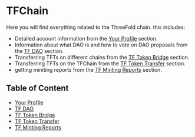 # TFChain

Here you will find everything related to the ThreeFold chain. this includes:

- Detailed account information from the [Your Profile](./your_profile.md) section.
- Information about what DAO is and how to vote on DAO proposals from the [TF DAO](./tf_dao.md) section.
- Transferring TFTs on different chains from the [TF Token Bridge](./tf_token_bridge.md) section.
- Transferring TFTs on the TFChain from the [TF Token Transfer](./tf_token_transfer.md) section.
- getting miniting reports from the [TF Minting Reports](./tf_minting_reports.md) section.

## Table of Content

- [Your Profile](./your_profile.md)
- [TF DAO](./tf_dao.md)
- [TF Token Bridge](./tf_token_bridge.md)
- [TF Token Transfer](./tf_token_transfer.md)
- [TF Minting Reports](./tf_minting_reports.md)